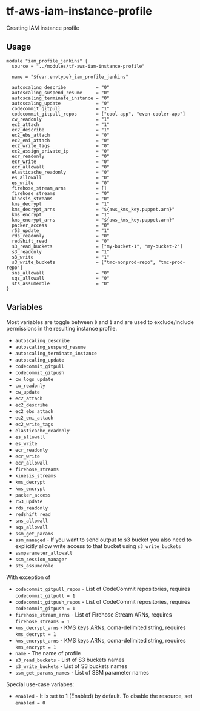 # tf-aws-iam-instance-profile

Creating IAM instance profile

## Usage

```
module "iam_profile_jenkins" {
  source = "../modules/tf-aws-iam-instance-profile"

  name = "${var.envtype}_iam_profile_jenkins"

  autoscaling_describe           = "0"
  autoscaling_suspend_resume     = "0"
  autoscaling_terminate_instance = "0"
  autoscaling_update             = "0"
  codecommit_gitpull             = "1"
  codecommit_gitpull_repos       = ["cool-app", "even-cooler-app"]
  cw_readonly                    = "1"
  ec2_attach                     = "1"
  ec2_describe                   = "1"
  ec2_ebs_attach                 = "0"
  ec2_eni_attach                 = "0"
  ec2_write_tags                 = "0"
  ec2_assign_private_ip          = "0"
  ecr_readonly                   = "0"
  ecr_write                      = "0"
  ecr_allowall                   = "0"
  elasticache_readonly           = "0"
  es_allowall                    = "0"
  es_write                       = "0"
  firehose_stream_arns           = []
  firehose_streams               = "0"
  kinesis_streams                = "0"
  kms_decrypt                    = "1"
  kms_decrypt_arns               = "${aws_kms_key.puppet.arn}"
  kms_encrypt                    = "1"
  kms_encrypt_arns               = "${aws_kms_key.puppet.arn}"
  packer_access                  = "0"
  r53_update                     = "1"
  rds_readonly                   = "0"
  redshift_read                  = "0"
  s3_read_buckets                = ["my-bucket-1", "my-bucket-2"]
  s3_readonly                    = "1"
  s3_write                       = "1"
  s3_write_buckets               = ["tmc-nonprod-repo", "tmc-prod-repo"]
  sns_allowall                   = "0"
  sqs_allowall                   = "0"
  sts_assumerole                 = "0"
}
```

## Variables

Most variables are toggle between `0` and `1` and are used to exclude/include permissions in the resulting instance profile.

* `autoscaling_describe`
* `autoscaling_suspend_resume`
* `autoscaling_terminate_instance`
* `autoscaling_update`
* `codecommit_gitpull`
* `codecommit_gitpush`
* `cw_logs_update`
* `cw_readonly`
* `cw_update`
* `ec2_attach`
* `ec2_describe`
* `ec2_ebs_attach`
* `ec2_eni_attach`
* `ec2_write_tags`
* `elasticache_readonly`
* `es_allowall`
* `es_write`
* `ecr_readonly`
* `ecr_write`
* `ecr_allowall`
* `firehose_streams`
* `kinesis_streams`
* `kms_decrypt`
* `kms_encrypt`
* `packer_access`
* `r53_update`
* `rds_readonly`
* `redshift_read`
* `sns_allowall`
* `sqs_allowall`
* `ssm_get_params`
* `ssm_managed` - If you want to send output to s3 bucket you also need to explicitly allow write access to that bucket using `s3_write_buckets`
* `ssmparameter_allowall`
* `ssm_session_manager`
* `sts_assumerole`

With exception of

* `codecommit_gitpull_repos` - List of CodeCommit repositories, requires `codecommit_gitpull = 1`
* `codecommit_gitpush_repos` - List of CodeCommit repositories, requires `codecommit_gitpush = 1`
* `firehose_stream_arns` - List of Firehose Stream ARNs, requires `firehose_streams = 1`
* `kms_decrypt_arns` - KMS keys ARNs, coma-delimited string, requires `kms_decrypt = 1`
* `kms_encrypt_arns` - KMS keys ARNs, coma-delimited string, requires `kms_encrypt = 1`
* `name` - The name of profile
* `s3_read_buckets` - List of S3 buckets names
* `s3_write_buckets` - List of S3 buckets names
* `ssm_get_params_names` - List of SSM parameter names

Special use-case variabes:
* `enabled` - It is set to 1 (Enabled) by default.  To disable the resource, set `enabled = 0`
